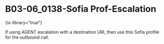 # B03-06_0138-Sofia Prof-Escalation

{is-library="true"}

<snippet id="B03-06_0138-Sofia Prof-Escalation_snippet">



If using AGENT escalation with a destination URI, then use this Sofia profile for the outbound call.


</snippet>